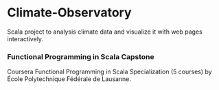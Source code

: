 # Climate-Observatory
Scala project to analysis climate data and visualize it with web pages interactively.

### Functional Programming in Scala Capstone
Coursera Functional Programming in Scala Specialization (5 courses) by École Polytechnique Fédérale de Lausanne.